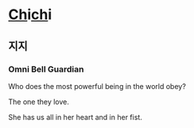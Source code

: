 # [Ch](/major/_0)i[ch](/major/_0)i

## 지지

### Omni Bell Guardian

Who does the most powerful being in the world obey? 

The one they love. 

She has us all in her heart and in her fist. 